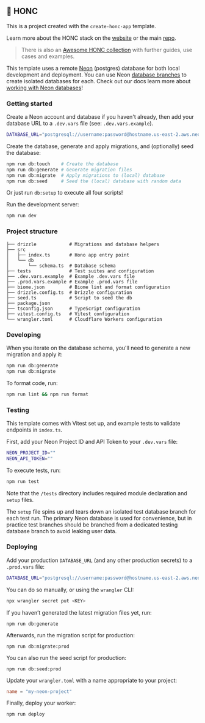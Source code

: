 ## 🪿 HONC

This is a project created with the `create-honc-app` template. 

Learn more about the HONC stack on the [website](https://honc.dev) or the main [repo](https://github.com/fiberplane/create-honc-app).

> There is also an [Awesome HONC collection](https://github.com/fiberplane/awesome-honc) with further guides, use cases and examples.

This template uses a remote [Neon](https://neon.com/) (postgres) database for both local development and deployment. You can use Neon [database branches](https://neon.com/branching) to create isolated databases for each. Check out our docs learn more about [working with Neon databases](https://docs.honc.dev/stack/databases/#neon)!

### Getting started

Create a Neon account and database if you haven't already, then add your database URL to a `.dev.vars` file (see: `.dev.vars.example`).

```sh
DATABASE_URL="postgresql://username:password@hostname.us-east-2.aws.neon.tech/databaseName?sslmode=require"
```

Create the database, generate and apply migrations, and (optionally) seed the database:

```sh
npm run db:touch    # Create the database
npm run db:generate # Generate migration files
npm run db:migrate  # Apply migrations to (local) database
npm run db:seed     # Seed the (local) database with random data
```

Or just run `db:setup` to execute all four scripts!

Run the development server:

```sh
npm run dev
```

### Project structure

```#
├── drizzle            # Migrations and database helpers
├── src
│   ├── index.ts       # Hono app entry point
│   └── db
│       └── schema.ts  # Database schema
├── tests              # Test suites and configuration
├── .dev.vars.example  # Example .dev.vars file
├── .prod.vars.example # Example .prod.vars file
├── biome.json         # Biome lint and format configuration
├── drizzle.config.ts  # Drizzle configuration
├── seed.ts            # Script to seed the db
├── package.json
├── tsconfig.json      # TypeScript configuration
├── vitest.config.ts   # Vitest configuration
└── wrangler.toml      # Cloudflare Workers configuration
```

### Developing

When you iterate on the database schema, you'll need to generate a new migration and apply it:
```sh
npm run db:generate
npm run db:migrate
```

To format code, run:

```bash
npm run lint && npm run format
```

### Testing

This template comes with Vitest set up, and example tests to validate endpoints in `index.ts`.

First, add your Neon Project ID and API Token to your `.dev.vars` file:

```sh
NEON_PROJECT_ID=""
NEON_API_TOKEN=""
```

To execute tests, run:

```sh
npm run test
```

Note that the `/tests` directory includes required module declaration and `setup` files.

The `setup` file spins up and tears down an isolated test database branch for each test run. The primary Neon database is used for convenience, but in practice test branches should be branched from a dedicated testing database branch to avoid leaking user data.

### Deploying

Add your production `DATABASE_URL` (and any other production secrets) to a `.prod.vars` file:

```sh
DATABASE_URL="postgresql://username:password@hostname.us-east-2.aws.neon.tech/databaseName?sslmode=require"
```

You can do so manually, or using the `wrangler` CLI:

```sh
npx wrangler secret put <KEY>
```

If you haven’t generated the latest migration files yet, run:
```shell
npm run db:generate
```

Afterwards, run the migration script for production:
```shell
npm run db:migrate:prod
```

You can also run the seed script for production:
```shell
npm run db:seed:prod
```

Update your `wrangler.toml` with a name appropriate to your project:

```toml
name = "my-neon-project"
```

Finally, deploy your worker:

```sh
npm run deploy
```
